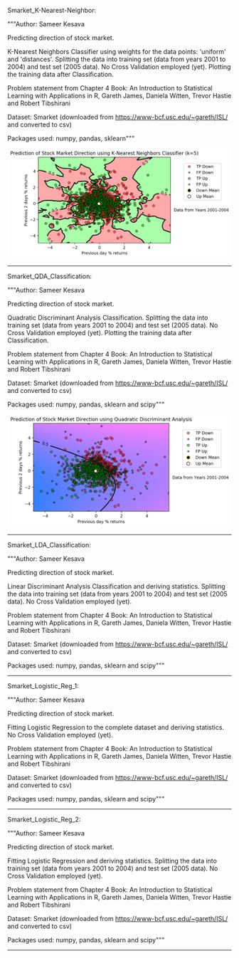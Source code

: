 Smarket_K-Nearest-Neighbor:

"""Author: Sameer Kesava

Predicting direction of stock market.

K-Nearest Neighbors Classifier using weights for the data points: 'uniform' and 'distances'.
Splitting the data into training set (data from years 2001 to 2004) and test set (2005 data). 
No Cross Validation employed (yet).
Plotting the training data after Classification.

Problem statement from Chapter 4
Book: An Introduction to Statistical Learning with Applications in R, 
       Gareth James, Daniela Witten, Trevor Hastie and Robert Tibshirani

Dataset: Smarket (downloaded from https://www-bcf.usc.edu/~gareth/ISL/ and converted to csv)

Packages used: numpy, pandas, sklearn"""

![KNN](KNN_k-5.png)

----------

Smarket_QDA_Classification:

"""Author: Sameer Kesava

Predicting direction of stock market.

Quadratic Discriminant Analysis Classification.
Splitting the data into training set (data from years 2001 to 2004) and test set (2005 data). 
No Cross Validation employed (yet).
Plotting the training data after Classification.

Problem statement from Chapter 4
Book: An Introduction to Statistical Learning with Applications in R, 
       Gareth James, Daniela Witten, Trevor Hastie and Robert Tibshirani

Dataset: Smarket (downloaded from https://www-bcf.usc.edu/~gareth/ISL/ and converted to csv)

Packages used: numpy, pandas, sklearn and scipy"""

![QDA](QDA.png)
      
----------

Smarket_LDA_Classification:

"""Author: Sameer Kesava

Predicting direction of stock market.

Linear Discriminant Analysis Classification and deriving statistics.
Splitting the data into training set (data from years 2001 to 2004) and test set (2005 data). 
No Cross Validation employed (yet).

Problem statement from Chapter 4
Book: An Introduction to Statistical Learning with Applications in R, 
       Gareth James, Daniela Witten, Trevor Hastie and Robert Tibshirani

Dataset: Smarket (downloaded from https://www-bcf.usc.edu/~gareth/ISL/ and converted to csv)

Packages used: numpy, pandas, sklearn and scipy"""

----------

Smarket_Logistic_Reg_1:

"""Author: Sameer Kesava

Predicting direction of stock market.

Fitting Logistic Regression to the complete dataset and deriving statistics.
No Cross Validation employed (yet).

Problem statement from Chapter 4
Book: An Introduction to Statistical Learning with Applications in R, 
       Gareth James, Daniela Witten, Trevor Hastie and Robert Tibshirani

Dataset: Smarket (downloaded from https://www-bcf.usc.edu/~gareth/ISL/ and converted to csv)

Packages used: numpy, pandas, sklearn and scipy"""

----------
Smarket_Logistic_Reg_2:

"""Author: Sameer Kesava

Predicting direction of stock market.

Fitting Logistic Regression and deriving statistics.
Splitting the data into training set (data from years 2001 to 2004) and test set (2005 data). 
No Cross Validation employed (yet).

Problem statement from Chapter 4
Book: An Introduction to Statistical Learning with Applications in R, 
       Gareth James, Daniela Witten, Trevor Hastie and Robert Tibshirani

Dataset: Smarket (downloaded from https://www-bcf.usc.edu/~gareth/ISL/ and converted to csv)

Packages used: numpy, pandas, sklearn and scipy"""

----------



